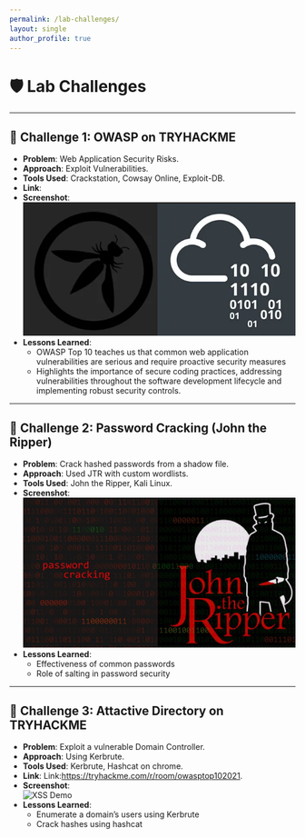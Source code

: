 ```yaml
---
permalink: /lab-challenges/
layout: single
author_profile: true
---
```

# 🛡️ **Lab Challenges**

---

## 🧩 **Challenge 1: OWASP on TRYHACKME**
- **Problem**: Web Application Security Risks.
- **Approach**: Exploit Vulnerabilities.
- **Tools Used**: Crackstation, Cowsay Online, Exploit-DB.
- **Link**: 
- **Screenshot**:  
  ![DVWA Screenshot](assets/images/owasp.webp)
- **Lessons Learned**:
  - OWASP Top 10 teaches us that common web application vulnerabilities are serious and require proactive security measures
  - Highlights the importance of secure coding practices, addressing vulnerabilities throughout the software development lifecycle and implementing robust security controls.

---

## 🧩 **Challenge 2: Password Cracking (John the Ripper)**
- **Problem**: Crack hashed passwords from a shadow file.
- **Approach**: Used JTR with custom wordlists.
- **Tools Used**: John the Ripper, Kali Linux.
- **Screenshot**:  
  ![JTR Output](assets/images/JTR.jpeg)
- **Lessons Learned**:
  - Effectiveness of common passwords
  - Role of salting in password security

---

## 🧩 **Challenge 3: Attactive Directory on TRYHACKME**
- **Problem**: Exploit a vulnerable Domain Controller.
- **Approach**: Using Kerbrute.
- **Tools Used**: Kerbrute, Hashcat on chrome.
- **Link**: Link:https://tryhackme.com/r/room/owasptop102021.
- **Screenshot**:  
  ![XSS Demo](assets/images/kebrute.webp)
- **Lessons Learned**:
  - Enumerate a domain’s users using Kerbrute
  - Crack hashes using hashcat
